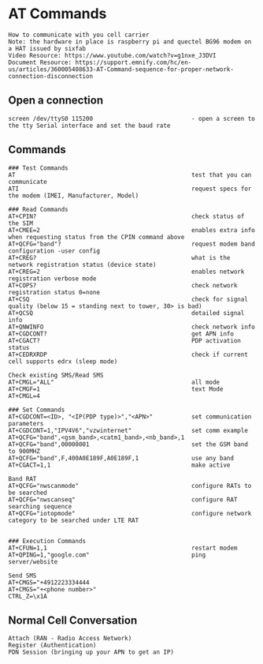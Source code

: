 # AT Commands

    How to communicate with you cell carrier
    Note: the hardware in place is raspberry pi and quectel BG96 modem on a HAT issued by sixfab 
    Video Resource: https://www.youtube.com/watch?v=g1nxe_J3DVI
    Document Resource: https://support.emnify.com/hc/en-us/articles/360005408633-AT-Command-sequence-for-proper-network-connection-disconnection
    
## Open a connection

    screen /dev/ttyS0 115200                            - open a screen to the tty Serial interface and set the baud rate
        
## Commands 
    
    ### Test Commands   
    AT                                                  test that you can communicate
    ATI                                                 request specs for the modem (IMEI, Manufacturer, Model)
        
    ### Read Commands   
    AT+CPIN?                                            check status of the SIM
    AT+CMEE=2                                           enables extra info when requesting status from the CPIN command above
    AT+QCFG="band"?                                     request modem band configuration -user config
    AT+CREG?                                            what is the network registration status (device state)
    AT+CREG=2                                           enables network registration verbose mode
    AT+COPS?                                            check network registration status 0=none
    AT+CSQ                                              check for signal quality (below 15 = standing next to tower, 30> is bad)
    AT+QCSQ                                             detailed signal info
    AT+QNWINFO                                          check network info
    AT+CGDCONT?                                         get APN info
    AT+CGACT?                                           PDP activation status
    AT+CEDRXRDP                                         check if current cell supports edrx (sleep mode)
        
    Check existing SMS/Read SMS 
    AT+CMGL="ALL"                                       all mode
    AT+CMGF=1                                           text Mode
    AT+CMGL=4   
        
    ### Set Commands
    AT+CGDCONT=<ID>, "<IP(PDP type)>","<APN>"           set communication parameters
    AT+CGDCONT=1,"IPV4V6","vzwinternet"                 set comm example
    AT+QCFG="band",<gsm_band>,<catm1_band>,<nb_band>,1  
    AT+QCFG="band",00000001                             set the GSM band to 900MHZ
    AT+QCFG="band",F,400A0E189F,A0E189F,1               use any band
    AT+CGACT=1,1                                        make active
        
    Band RAT    
    AT+QCFG="nwscanmode"                                configure RATs to be searched
    AT+QCFG="nwscanseq"                                 configure RAT searching sequence
    AT+QCFG="iotopmode"                                 configure network category to be searched under LTE RAT
        
        
    ### Execution Commands  
    AT+CFUN=1,1                                         restart modem
    AT+QPING=1,"google.com"                             ping server/website
        
    Send SMS
    AT+CMGS="+4912223334444
    AT+CMGS="+<phone number>"
    CTRL_Z=\x1A
    
## Normal Cell Conversation

    Attach (RAN - Radio Access Network)
    Register (Authentication)
    PDN Session (bringing up your APN to get an IP) 